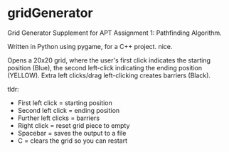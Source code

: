 # gridGenerator
Grid Generator Supplement for APT Assignment 1: Pathfinding Algorithm.

Written in Python using pygame, for a C++ project. nice.

Opens a 20x20 grid, where the user's first click indicates the starting position (Blue), the second left-click indicating the ending position (YELLOW).
Extra left clicks/drag left-clicking creates barriers (Black). 

tldr:
* First left click = starting position
* Second left click = ending position
* Further left clicks = barriers
* Right click = reset grid piece to empty
* Spacebar = saves the output to a file
* C = clears the grid so you can restart
